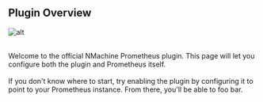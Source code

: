 ## Plugin Overview

![alt](https://www.cncf.io/wp-content/uploads/2020/08/prometheusBanner-1.png)
<br/>
<br/>

Welcome to the official NMachine Prometheus plugin. This page will 
let you configure both the plugin and Prometheus itself. 
<br/>
<br/>
If you don't know where to start, try enabling the plugin by 
configuring it to point to your Prometheus instance. From there,
you'll be able to foo bar.
